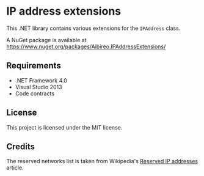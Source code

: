 ﻿# IP address extensions

This .NET library contains various extensions for the `IPAddress` class.

A NuGet package is available at https://www.nuget.org/packages/Albireo.IPAddressExtensions/

## Requirements

- .NET Framework 4.0
- Visual Studio 2013
- Code contracts

## License

This project is licensed under the MIT license.

## Credits

The reserved networks list is taken from Wikipedia's [Reserved IP addresses]
article.

  [Reserved IP addresses]: http://en.wikipedia.org/wiki/Reserved_IP_addresses
